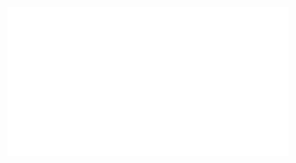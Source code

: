 <svg width="2441" height="1293" viewBox="0 0 2441 1293" fill="none" xmlns="http://www.w3.org/2000/svg">
<rect width="2441" height="1293" fill="white"/>
</svg>
